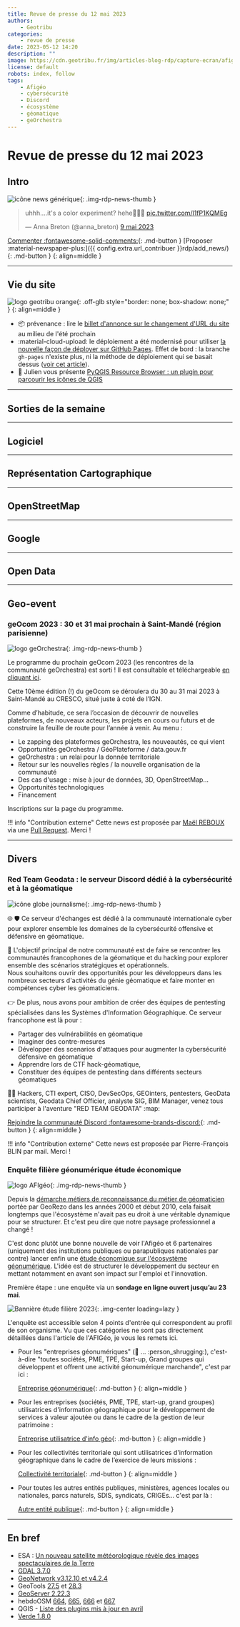 ```yaml
---
title: Revue de presse du 12 mai 2023
authors:
    - Geotribu
categories:
    - revue de presse
date: 2023-05-12 14:20
description: ""
image: https://cdn.geotribu.fr/img/articles-blog-rdp/capture-ecran/afigeo_etude_filiere_2023.png
license: default
robots: index, follow
tags:
    - Afigéo
    - cybersécurité
    - Discord
    - écosystème
    - géomatique
    - geOrchestra
---
```


# Revue de presse du 12 mai 2023

## Intro

![icône news générique](https://cdn.geotribu.fr/img/internal/icons-rdp-news/news.png "icône news générique"){: .img-rdp-news-thumb }

<blockquote class="twitter-tweet tw-align-center" data-lang="fr"><p lang="en" dir="ltr">uhhh....it&#39;s a color experiment? hehe🌈😵‍💫 <a href="https://t.co/l1fP1KQMEg">pic.twitter.com/l1fP1KQMEg</a></p>&mdash; Anna Breton (@anna_breton) <a href="https://twitter.com/anna_breton/status/1656019777138171929?ref_src=twsrc%5Etfw">9 mai 2023</a></blockquote>

[Commenter :fontawesome-solid-comments:](#__comments){: .md-button }
[Proposer :material-newspaper-plus:]({{ config.extra.url_contribuer }}rdp/add_news/){: .md-button }
{: align=middle }

----

## Vie du site

![logo geotribu orange](https://cdn.geotribu.fr/img/internal/charte/geotribu_logo_rectangle_384x80.png "logo geotribu orange"){: .off-glb style="border: none; box-shadow: none;" }
{: align=middle }

- :package: prévenance : lire le [billet d'annonce sur le changement d'URL du site](/articles/2023/2023-05-04_annonce-changement-url-site-geotribu/) au milieu de l'été prochain
- :material-cloud-upload: le déploiement a été modernisé pour utiliser [la nouvelle façon de déployer sur GitHub Pages](https://github.blog/changelog/2022-07-27-github-pages-custom-github-actions-workflows-beta/). Effet de bord : la branche `gh-pages` n'existe plus, ni la méthode de déploiement qui se basait dessus ([voir cet article](/articles/2020/2020-12-30_deployer_geotribu_a_la_maison/)).
- :symbols: Julien vous présente [PyQGIS Resource Browser : un plugin pour parcourir les icônes de QGIS](/articles/2023/2023-04-23_pyqgis-resource-browser-icones-qgis-plugin/)

----

## Sorties de la semaine

----

## Logiciel

----

## Représentation Cartographique

----

## OpenStreetMap

----

## Google

----

## Open Data

----

## Geo-event

### geOcom 2023 : 30 et 31 mai prochain à Saint-Mandé (région parisienne)

![logo geOrchestra](https://cdn.geotribu.fr/img/logos-icones/logiciels_librairies/georchestra.png "logo geOrchestra"){: .img-rdp-news-thumb }

Le programme du prochain geOcom 2023 (les rencontres de la communauté geOrchestra) est sorti ! Il est consultable et téléchargeable [en cliquant ici](https://www.georchestra.org/blog/2023/04/06/geocom-2023-fr/).

Cette 10ème édition (!) du geOcom se déroulera du 30 au 31 mai 2023 à Saint-Mandé au CRESCO, situé juste à coté de l’IGN.

Comme d’habitude, ce sera l’occasion de découvrir de nouvelles plateformes, de nouveaux acteurs, les projets en cours ou futurs et de construire la feuille de route pour l’année à venir.
Au menu :

- Le zapping des plateformes geOrchestra, les nouveautés, ce qui vient
- Opportunités geOrchestra / GéoPlateforme / data.gouv.fr
- geOrchestra : un relai pour la donnée territoriale
- Retour sur les nouvelles règles / la nouvelle organisation de la communauté
- Des cas d'usage : mise à jour de données, 3D, OpenStreetMap...
- Opportunités technologiques
- Financement

Inscriptions sur la page du programme.

!!! info "Contribution externe"
    Cette news est proposée par [Maël REBOUX](https://twitter.com/mael_reboux_ig) via une [Pull Request](https://github.com/geotribu/website/pull/925/). Merci !

----

## Divers

### Red Team Geodata : le serveur Discord dédié à la cybersécurité et à la géomatique

![icône globe journalisme](https://cdn.geotribu.fr/img/internal/icons-rdp-news/journalisme.png "icône globe journalisme"){: .img-rdp-news-thumb }

:globe_with_meridians: :shield: Ce serveur d'échanges est dédié à la communauté internationale cyber pour explorer ensemble les domaines de la cybersécurité offensive et défensive en géomatique.

:dart: L'objectif principal de notre communauté est de faire se rencontrer les communautés francophones de la géomatique et du hacking pour explorer ensemble des scénarios stratégiques et opérationnels.  
Nous souhaitons ouvrir des opportunités pour les développeurs dans les nombreux secteurs d'activités du génie géomatique et faire monter en compétences cyber les géomaticiens.

:point_right: De plus, nous avons pour ambition de créer des équipes de pentesting spécialisées dans les Systèmes d'Information Géographique. Ce serveur francophone est là pour :

- Partager des vulnérabilités en géomatique
- Imaginer des contre-mesures
- Développer des scenarios d'attaques pour augmenter la cybersécurité défensive en géomatique
- Apprendre lors de CTF hack-géomatique,
- Constituer des équipes de pentesting dans différents secteurs géomatiques

:technologist: Hackers, CTI expert, CISO, DevSecOps, GEOinters, pentesters, GeoData scientists, Geodata Chief Officier, analyste SIG, BIM Manager, venez tous participer à l'aventure "RED TEAM GEODATA" :map:

[Rejoindre la communauté Discord :fontawesome-brands-discord:](https://discord.gg/pudMX9xXRh){: .md-button }
{: align=middle }

!!! info "Contribution externe"
    Cette news est proposée par Pierre-François BLIN par mail. Merci !

### Enquête filière géonumérique étude économique

![logo AFIgéo](https://cdn.geotribu.fr/img/logos-icones/entreprises_association/afigeo.png){: .img-rdp-news-thumb }

Depuis la [démarche métiers de reconnaissance du métier de géomaticien](https://georezo.net/wiki/main/formetiers/dem_metiers) portée par GeoRezo dans les années 2000 et début 2010, cela faisait longtemps que l'écosystème n'avait pas eu droit à une véritable dynamique pour se structurer. Et c'est peu dire que notre paysage professionnel a changé !

C'est donc plutôt une bonne nouvelle de voir l'Afigéo et 6 partenaires (uniquement des institutions publiques ou parapubliques nationales par contre) lancer enfin une [étude économique sur l'écosystème géonumérique](https://www.afigeo.asso.fr/filiere-geonum-enquete/). L'idée est de structurer le développement du secteur en mettant notamment en avant son impact sur l'emploi et l'innovation.

Première étape : une enquête via un **sondage en ligne ouvert jusqu’au 23 mai**.

![Bannière étude filière 2023](https://cdn.geotribu.fr/img/articles-blog-rdp/capture-ecran/afigeo_etude_filiere_2023.png){: .img-center loading=lazy }

L'enquête est accessible selon 4 points d'entrée qui correspondent au profil de son organisme. Vu que ces catégories ne sont pas directement détaillées dans l'article de l'AFIGéo, je vous les remets ici.

- Pour les "entreprises géonumériques" (:thinking: ... :person_shrugging:), c'est-à-dire "toutes sociétés, PME, TPE, Start-up, Grand groupes qui développent et offrent une activité géonumérique marchande", c'est par ici :

    [Entreprise géonumérique](https://fr.surveymonkey.com/r/ENQUETE-AFIGEO){: .md-button }
    {: align=middle }

- Pour les entreprises (sociétés, PME, TPE, start-up, grand groupes) utilisatrices d'information géographique pour le développement de services à valeur ajoutée ou dans le cadre de la gestion de leur patrimoine :

    [Entreprise utilisatrice d'info géo](https://fr.surveymonkey.com/r/AFIGEO-GRANDS-COMPTES){: .md-button }
    {: align=middle }

- Pour les collectivités territoriale  qui sont utilisatrices d'information géographique dans le cadre de l’exercice de leurs missions :

    [Collectivité territoriale](https://fr.surveymonkey.com/r/AFIGEO-COLLECTIVITE){: .md-button }
    {: align=middle }

- Pour toutes les autres entités publiques, ministères, agences locales ou nationales, parcs naturels, SDIS, syndicats, CRIGEs... c'est par là :

    [Autre entité publique](https://fr.surveymonkey.com/r/AFIGEO-PUBLIC){: .md-button }
    {: align=middle }

----

## En bref

- ESA : [Un nouveau satellite météorologique révèle des images spectaculaires de la Terre](https://www.esa.int/Space_in_Member_States/France/Un_nouveau_satellite_meteorologique_revele_des_images_spectaculaires_de_la_Terre)
- [GDAL 3.7.0](https://lists.osgeo.org/pipermail/gdal-dev/2023-May/057215.html)
- [GeoNetwork v3.12.10 et v4.2.4](https://geonetwork-opensource.org/news.html)
- GeoTools [27.5](http://geotoolsnews.blogspot.com/2023/05/geotools-275-released.html) et [28.3](http://geotoolsnews.blogspot.com/2023/05/geotools-283-released.html)
- [GeoServer 2.22.3](https://geoserver.org/announcements/2023/05/05/geoserver-2-22-3-released.html)
- hebdoOSM [664](https://weeklyosm.eu/fr/archives/16441), [665](https://weeklyosm.eu/fr/archives/16446), [666](https://weeklyosm.eu/fr/archives/16457) et [667](https://weeklyosm.eu/fr/archives/16471)
- QGIS - [Liste des plugins mis à jour en avril](https://blog.qgis.org/2023/05/11/plugin-update-april-2023/)
- [Verde 1.8.0](https://www.fatiando.org/verde)
